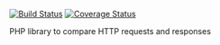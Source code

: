 [![Build Status](https://secure.travis-ci.org/jmfontaine/http-comparator.png?branch=master)](http://travis-ci.org/jmfontaine/http-comparator)
[![Coverage Status](https://coveralls.io/repos/jmfontaine/http-comparator/badge.png?branch=master)](https://coveralls.io/r/jmfontaine/http-comparator?branch=master)

PHP library to compare HTTP requests and responses
